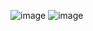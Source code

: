 ![image](https://user-images.githubusercontent.com/109297627/209901530-7c326589-865f-4678-87fd-7f33c79204cc.png)
![image](https://user-images.githubusercontent.com/109297627/209901553-7611470e-e491-487a-9720-141362b09914.png)
